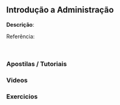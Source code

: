 ## Introdução a Administração
<strong>Descrição</strong>: 
<br/>

Referência: <a href="#"></a>

<br/>

### Apostilas / Tutoriais

<ul>
<!-- 
	<li><a href=""></a></li> 
-->
</ul>

### Videos

<ul>
<!-- 
	<li><a href=""></a></li> 
-->
</ul>

### Exercicios

<ul>
<!-- 
	<li><a href=""></a></li> 
-->
</ul>
